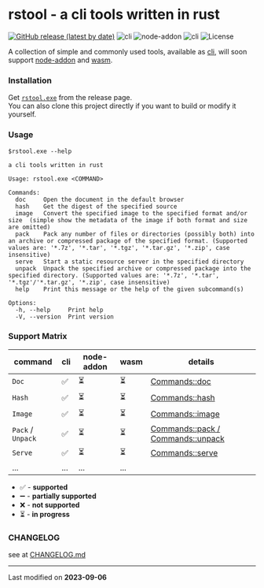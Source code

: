 # rstool - a cli tools written in rust

[![GitHub release (latest by date)](https://img.shields.io/github/v/release/lopo12123/rstool)](https://github.com/lopo12123/rstool/releases/latest)
![cli](https://img.shields.io/badge/cli-supported-green)
![node-addon](https://img.shields.io/badge/node--addon-in--progress-yellow)
![cli](https://img.shields.io/badge/wasm-in--progress-yellow)
![License](https://img.shields.io/github/license/lopo12123/rstool)

A collection of simple and commonly used tools, available
as [cli](https://en.wikipedia.org/wiki/Command-line_interface), will soon
support [node-addon](https://nodejs.org/api/addons.html) and [wasm](https://webassembly.org/).

### Installation

Get [`rstool.exe`](https://github.com/lopo12123/rstool/releases/latest) from the release page.  
You can also clone this project directly if you want to build or modify it yourself.

### Usage

```
$rstool.exe --help

a cli tools written in rust

Usage: rstool.exe <COMMAND>

Commands:
  doc     Open the document in the default browser
  hash    Get the digest of the specified source
  image   Convert the specified image to the specified format and/or size  (simple show the metadata of the image if both format and size are omitted)
  pack    Pack any number of files or directories (possibly both) into an archive or compressed package of the specified format. (Supported values are: '*.7z', '*.tar', '*.tgz', '*.tar.gz', '*.zip', case insensitive)
  serve   Start a static resource server in the specified directory
  unpack  Unpack the specified archive or compressed package into the specified directory. (Supported values are: '*.7z', '*.tar', '*.tgz'/'*.tar.gz', '*.zip', case insensitive)
  help    Print this message or the help of the given subcommand(s)

Options:
  -h, --help     Print help
  -V, --version  Print version
```

### Support Matrix

| command           | cli | node-addon | wasm | details                                                    |
|-------------------|-----|------------|------|------------------------------------------------------------|
| `Doc`             | ✅   | ⏳          | ⏳    | [Commands::doc](./src/doc/README.md)                       |
| `Hash`            | ✅   | ⏳          | ⏳    | [Commands::hash](./src/hash/README.md)                     |
| `Image`           | ✅   | ⏳          | ⏳    | [Commands::image](./src/image/README.md)                   |
| `Pack` / `Unpack` | ✅   | ⏳          | ⏳    | [Commands::pack / Commands::unpack](src/archive/README.md) |
| `Serve`           | ✅   | ⏳          | ⏳    | [Commands::serve](./src/serve/README.md)                   |
| ...               | ... | ...        | ...  |                                                            |

- ✅ - **supported**
- ➖ - **partially supported**
- ❌ - **not supported**
- ⏳ - **in progress**

### CHANGELOG

see at [CHANGELOG.md](./CHANGELOG.md)

---

Last modified on **2023-09-06**